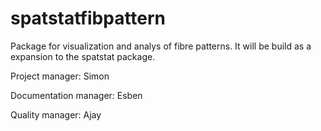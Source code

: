 # spatstatfibpattern

Package for visualization and analys of  fibre patterns. It will be build as a expansion to the spatstat package. 

Project manager: Simon

Documentation manager: Esben

Quality manager: Ajay

